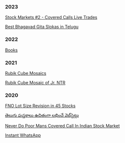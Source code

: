 <!--
.. title: Non-tech articles - AvilPage
.. slug: non-tech
.. date: 2023-07-26 03:29:59 UTC
.. updated: 2023-07-26 03:39:59 UTC
.. tags:
.. category:
.. link:
.. description: Books by Chillar Anand. Emacsism. Mastering Django Admin.
.. type: text
-->


### 2023

[Stock Markets #2 - Covered Calls Live Trades](/covered-call-live-trades.html)

[Best Bhagavad Gita Slokas in Telugu](/best-bhagavad-gita-slokas-telugu.html)


### 2022

[Books](/books.html)


### 2021

[Rubik Cube Mosaics](/rubik-cube-mosaics.html)

[Rubik Cube Mosaic of Jr. NTR](/p/rubik-cube-mosaic-ntr.html)


### 2020

[FNO Lot Size Revision in 45 Stocks](/p/fno-lot-size-revision-nse.html)

[తెలుగు పుస్తకాలు ఉచితంగా లభించే వెబ్‌సైట్లు](/p/telugu-books-free-download-sites.html)

[Never Do Poor Mans Covered Call In Indian Stock Market](/p/poor-mans-covered-call-india.html)

[Instant WhatsApp](/p/instant-whatsapp.html)
